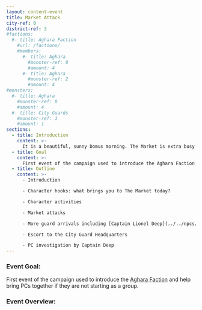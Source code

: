 ```yaml
---
layout: content-event
title: Market Attack
city-ref: 0
district-ref: 3
#factions:
  #- title: Aghara Faction
    #url: /factions/
    #members:
      #- title: Aghara
        #monster-ref: 0
        #amount: 4
      #- title: Aghara
        #monster-ref: 2
        #amount: 4
#monsters:
  #- title: Aghara
    #monster-ref: 0
    #amount: 4
  #- title: City Guards
    #monster-ref: 1
    #amount: 1
sections:
  - title: Introduction
    content: >-
      It is a beautiful, sunny Domus morning. The Market is extra busy this morning as it is Domus morning, during which time much of the rest of the city is shut down and the locals flock do their personal errands. Today is the first Domus of the month of Flamerule and the first major crop of the season from [The Pastures](/locations/port-george/districts/the-pastures/) are being sold at bargain prices from stalls. The sounds of bartering, bustling crowds, and pack animals fills the air.
  - title: Goal
    content: >-
      First event of the campaign used to introduce the Aghara Faction and help bring PCs together if they are not starting as a group.
  - title: Outline
    content: >-
      - Introduction

      - Character hooks: what brings you to The Market today?

      - Character activities

      - Market attacks

      - More guard arrivals including [Captain Lionel Deep](../../npcs/captain-lionel-deep/).

      - Escort to the City Guard Headquarters

      - PC investigation by Captain Deep
---
```

### Event Goal:
First event of the campaign used to introduce the [Aghara Faction](/factions/aghara) and help bring PCs together if they are not starting as a group.

### Event Overview:
